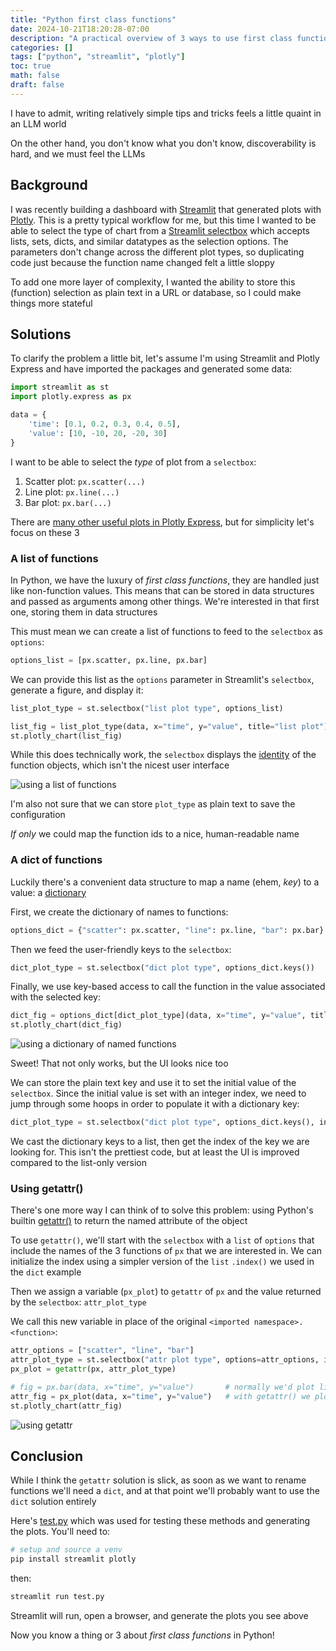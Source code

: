 ```yaml
---
title: "Python first class functions"
date: 2024-10-21T18:20:28-07:00
description: "A practical overview of 3 ways to use first class functions"
categories: []
tags: ["python", "streamlit", "plotly"]
toc: true
math: false
draft: false
---
```

I have to admit, writing relatively simple tips and tricks feels a little quaint in an LLM world

On the other hand, you don't know what you don't know, discoverability is hard, and we must feel the LLMs

## Background

I was recently building a dashboard with [Streamlit](https://streamlit.io) that generated plots with [Plotly](https://plotly.com). This is a pretty typical workflow for me, but this time I wanted to be able to select the type of chart from a [Streamlit selectbox](https://docs.streamlit.io/develop/api-reference/widgets/st.selectbox) which accepts lists, sets, dicts, and similar datatypes as the selection options. The parameters don't change across the different plot types, so duplicating code just because the function name changed felt a little sloppy

To add one more layer of complexity, I wanted the ability to store this (function) selection as plain text in a URL or database, so I could make things more stateful

## Solutions

To clarify the problem a little bit, let's assume I'm using Streamlit and Plotly Express and have imported the packages and generated some data:

```python
import streamlit as st
import plotly.express as px

data = {
    'time': [0.1, 0.2, 0.3, 0.4, 0.5],
    'value': [10, -10, 20, -20, 30]
}
```

I want to be able to select the *type* of plot from a `selectbox`:

1. Scatter plot: `px.scatter(...)`
2. Line plot: `px.line(...)`
3. Bar plot: `px.bar(...)`

There are [many other useful plots in Plotly Express](https://plotly.com/python/plotly-express/), but for simplicity let's focus on these 3

### A list of functions

In Python, we have the luxury of *first class functions*, they are handled just like non-function values. This means that can be stored in data structures and passed as arguments among other things. We're interested in that first one, storing them in data structures

This must mean we can create a list of functions to feed to the `selectbox` as `options`:

```python
options_list = [px.scatter, px.line, px.bar]
```

We can provide this list as the `options` parameter in Streamlit's `selectbox`, generate a figure, and display it:

```python
list_plot_type = st.selectbox("list plot type", options_list)

list_fig = list_plot_type(data, x="time", y="value", title="list plot")
st.plotly_chart(list_fig)
```

While this does technically work, the `selectbox` displays the [identity](https://docs.python.org/2/library/functions.html#id) of the function objects, which isn't the nicest user interface

![using a list of functions](list.png)

I'm also not sure that we can store `plot_type` as plain text to save the configuration

*If only* we could map the function ids to a nice, human-readable name

### A dict of functions

Luckily there's a convenient data structure to map a name (ehem, *key*) to a value: a [dictionary](https://docs.python.org/3/tutorial/datastructures.html#dictionaries)

First, we create the dictionary of names to functions:

```python
options_dict = {"scatter": px.scatter, "line": px.line, "bar": px.bar}
```
Then we feed the user-friendly keys to the `selectbox`:

```python
dict_plot_type = st.selectbox("dict plot type", options_dict.keys())
```
Finally, we use key-based access to call the function in the value associated with the selected key:

```python
dict_fig = options_dict[dict_plot_type](data, x="time", y="value", title="dict plot")
st.plotly_chart(dict_fig)
```

![using a dictionary of named functions](dict.png)

Sweet! That not only works, but the UI looks nice too

We can store the plain text key and use it to set the initial value of the `selectbox`. Since the initial value is set with an integer index, we need to jump through some hoops in order to populate it with a dictionary key:

```python
dict_plot_type = st.selectbox("dict plot type", options_dict.keys(), index=list(options_dict.keys()).index("line"))
```

We cast the dictionary keys to a list, then get the index of the key we are looking for. This isn't the prettiest code, but at least the UI is improved compared to the list-only version

### Using getattr()

There's one more way I can think of to solve this problem: using Python's builtin [getattr()](https://docs.python.org/3/library/functions.html#getattr) to return the named attribute of the object

To use `getattr()`, we'll start with the `selectbox` with a `list` of `options` that include the names of the 3 functions of `px` that we are interested in. We can initialize the index using a simpler version of the `list` `.index()` we used in the `dict` example

Then we assign a variable (`px_plot`) to `getattr` of `px` and the value returned by the `selectbox`: `attr_plot_type`

We call this new variable in place of the original `<imported namespace>.<function>`:

```python
attr_options = ["scatter", "line", "bar"]
attr_plot_type = st.selectbox("attr plot type", options=attr_options, index=attr_options.index("bar"))
px_plot = getattr(px, attr_plot_type)

# fig = px.bar(data, x="time", y="value")       # normally we'd plot like this
attr_fig = px_plot(data, x="time", y="value")   # with getattr() we plot like this
st.plotly_chart(attr_fig)
```

![using getattr](attr.png)

## Conclusion

While I think the `getattr` solution is slick, as soon as we want to rename functions we'll need a `dict`, and at that point we'll probably want to use the `dict` solution entirely

Here's [test.py](test.py) which was used for testing these methods and generating the plots. You'll need to:

```bash
# setup and source a venv
pip install streamlit plotly
```

then:

```bash
streamlit run test.py
```

Streamlit will run, open a browser, and generate the plots you see above

Now you know a thing or 3 about *first class functions* in Python!
